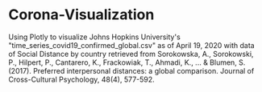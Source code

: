 # Corona-Visualization
Using Plotly to visualize Johns Hopkins University's "time_series_covid19_confirmed_global.csv" as of April 19, 2020 with data of Social Distance by country retrieved from Sorokowska, A., Sorokowski, P., Hilpert, P., Cantarero, K., Frackowiak, T., Ahmadi, K., ... &amp; Blumen, S. (2017). Preferred interpersonal distances: a global comparison. Journal of Cross-Cultural Psychology, 48(4), 577-592.
